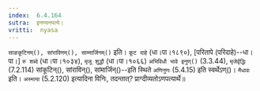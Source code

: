 ```yaml
---
index:  6.4.164
sutra:  इनण्यनपत्ये।
vritti:  nyasa
---
```


`साङकूटिनम्(), सांराविणम्(), साम्मार्जिनम्()` इति। `कूट दाहे` (धा।पा।१८९०), [परितापे (परिदाहे)--धा।पा।] `रु शब्दे` (धा।पा।१०३४), `मृजू शुद्धौ` (धा।पा।१०६६) `अभिविधौ भावे इनुण्()` (3.3.44), `मृजेर्वृद्धिः` (7.2.114) सांकूटिन्(), सांराविन्(), सांमार्जिन्()--इति स्थिते `अणिनुणः` (5.4.15) इति स्वर्थेऽण्()। `मैधावः` इति। `अस्माया` (5.2.120) इत्यादिना विनिः, तदन्तात्? प्राग्दीव्यतोऽणपत्यार्थे॥
